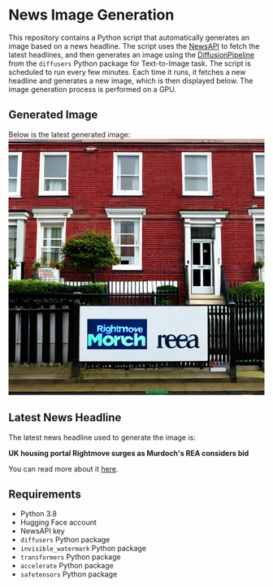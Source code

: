 # News Image Generation
This repository contains a Python script that automatically generates an image based on a news headline. The script uses the [NewsAPI](https://newsapi.org/) to fetch the latest headlines, and then generates an image using the [DiffusionPipeline](https://github.com/huggingface/diffusers) from the `diffusers` Python package for Text-to-Image task.
The script is scheduled to run every few minutes. Each time it runs, it fetches a new headline and generates a new image, which is then displayed below. The image generation process is performed on a GPU.

## Generated Image
Below is the latest generated image:
![Generated Image](image.png)

## Latest News Headline
The latest news headline used to generate the image is:

**UK housing portal Rightmove surges as Murdoch's REA considers bid**

You can read more about it [here](https://news.google.com/rss/articles/CBMiqgFBVV95cUxPTFE3VnVTSXpnbVdxMG8tVHFmcU1QQTBVWGpzd0NXUVZKVUJacXkyMnJjYk93ZU5tZk1qUzNtTXpHTXVhR3BleVdTdGNmRE9PTkN3d0xWM2o4azVMRzlFenB1X1RGR3E2YlBqRXhiRW9hM1RCQ0ZaN3ZHU1lkME1iQlpZY0dVRnNmYzQzQjZZVUc4bDRoeGlnMnViX25HQ0ZCTno3WkZINjhRQQ?oc=5).

## Requirements
- Python 3.8
- Hugging Face account
- NewsAPI key
- `diffusers` Python package
- `invisible_watermark` Python package
- `transformers` Python package
- `accelerate` Python package
- `safetensors` Python package
